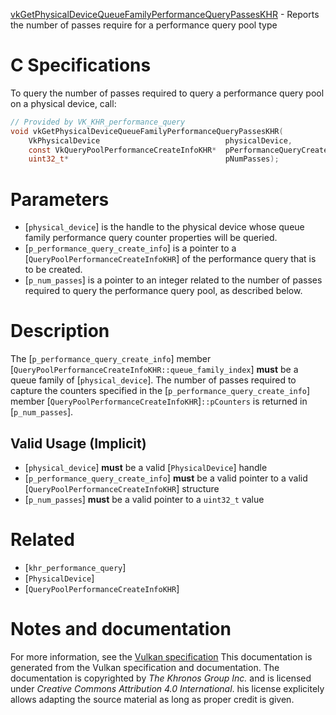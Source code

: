 [vkGetPhysicalDeviceQueueFamilyPerformanceQueryPassesKHR](https://www.khronos.org/registry/vulkan/specs/1.3-extensions/man/html/vkGetPhysicalDeviceQueueFamilyPerformanceQueryPassesKHR.html) - Reports the number of passes require for a performance query pool type

# C Specifications
To query the number of passes required to query a performance query pool on
a physical device, call:
```c
// Provided by VK_KHR_performance_query
void vkGetPhysicalDeviceQueueFamilyPerformanceQueryPassesKHR(
    VkPhysicalDevice                            physicalDevice,
    const VkQueryPoolPerformanceCreateInfoKHR*  pPerformanceQueryCreateInfo,
    uint32_t*                                   pNumPasses);
```

# Parameters
- [`physical_device`] is the handle to the physical device whose queue family performance query counter properties will be queried.
- [`p_performance_query_create_info`] is a pointer to a [`QueryPoolPerformanceCreateInfoKHR`] of the performance query that is to be created.
- [`p_num_passes`] is a pointer to an integer related to the number of passes required to query the performance query pool, as described below.

# Description
The [`p_performance_query_create_info`] member
[`QueryPoolPerformanceCreateInfoKHR::queue_family_index`] **must**  be a
queue family of [`physical_device`].
The number of passes required to capture the counters specified in the
[`p_performance_query_create_info`] member
[`QueryPoolPerformanceCreateInfoKHR`]`::pCounters` is returned in
[`p_num_passes`].
## Valid Usage (Implicit)
-  [`physical_device`] **must**  be a valid [`PhysicalDevice`] handle
-  [`p_performance_query_create_info`] **must**  be a valid pointer to a valid [`QueryPoolPerformanceCreateInfoKHR`] structure
-  [`p_num_passes`] **must**  be a valid pointer to a `uint32_t` value

# Related
- [`khr_performance_query`]
- [`PhysicalDevice`]
- [`QueryPoolPerformanceCreateInfoKHR`]

# Notes and documentation
For more information, see the [Vulkan specification](https://www.khronos.org/registry/vulkan/specs/1.3-extensions/html/vkspec.html)
This documentation is generated from the Vulkan specification and documentation.
The documentation is copyrighted by *The Khronos Group Inc.* and is licensed under *Creative Commons Attribution 4.0 International*.
his license explicitely allows adapting the source material as long as proper credit is given.
        